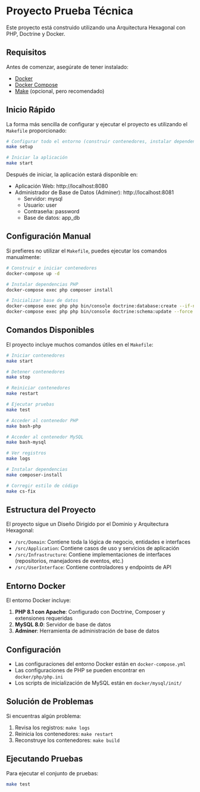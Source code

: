 # Proyecto Prueba Técnica

Este proyecto está construido utilizando una Arquitectura Hexagonal con PHP, Doctrine y Docker.

## Requisitos

Antes de comenzar, asegúrate de tener instalado:

- [Docker](https://docs.docker.com/get-docker/)
- [Docker Compose](https://docs.docker.com/compose/install/)
- [Make](https://www.gnu.org/software/make/) (opcional, pero recomendado)

## Inicio Rápido

La forma más sencilla de configurar y ejecutar el proyecto es utilizando el `Makefile` proporcionado:

```bash
# Configurar todo el entorno (construir contenedores, instalar dependencias, inicializar base de datos)
make setup

# Iniciar la aplicación
make start
```

Después de iniciar, la aplicación estará disponible en:
- Aplicación Web: http://localhost:8080
- Administrador de Base de Datos (Adminer): http://localhost:8081
  - Servidor: mysql
  - Usuario: user
  - Contraseña: password
  - Base de datos: app_db

## Configuración Manual

Si prefieres no utilizar el `Makefile`, puedes ejecutar los comandos manualmente:

```bash
# Construir e iniciar contenedores
docker-compose up -d

# Instalar dependencias PHP
docker-compose exec php composer install

# Inicializar base de datos
docker-compose exec php php bin/console doctrine:database:create --if-not-exists
docker-compose exec php php bin/console doctrine:schema:update --force
```

## Comandos Disponibles

El proyecto incluye muchos comandos útiles en el `Makefile`:

```bash
# Iniciar contenedores
make start

# Detener contenedores
make stop

# Reiniciar contenedores
make restart

# Ejecutar pruebas
make test

# Acceder al contenedor PHP
make bash-php

# Acceder al contenedor MySQL
make bash-mysql

# Ver registros
make logs

# Instalar dependencias
make composer-install

# Corregir estilo de código
make cs-fix
```

## Estructura del Proyecto

El proyecto sigue un Diseño Dirigido por el Dominio y Arquitectura Hexagonal:

- `/src/Domain`: Contiene toda la lógica de negocio, entidades e interfaces
- `/src/Application`: Contiene casos de uso y servicios de aplicación
- `/src/Infrastructure`: Contiene implementaciones de interfaces (repositorios, manejadores de eventos, etc.)
- `/src/UserInterface`: Contiene controladores y endpoints de API

## Entorno Docker

El entorno Docker incluye:

1. **PHP 8.1 con Apache**: Configurado con Doctrine, Composer y extensiones requeridas
2. **MySQL 8.0**: Servidor de base de datos
3. **Adminer**: Herramienta de administración de base de datos

## Configuración

- Las configuraciones del entorno Docker están en `docker-compose.yml`
- Las configuraciones de PHP se pueden encontrar en `docker/php/php.ini`
- Los scripts de inicialización de MySQL están en `docker/mysql/init/`

## Solución de Problemas

Si encuentras algún problema:

1. Revisa los registros: `make logs`
2. Reinicia los contenedores: `make restart`
3. Reconstruye los contenedores: `make build`

## Ejecutando Pruebas

Para ejecutar el conjunto de pruebas:

```bash
make test
```
